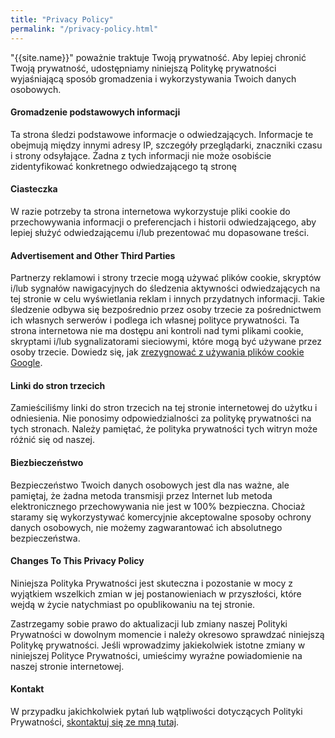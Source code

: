 ```yaml
---
title: "Privacy Policy"
permalink: "/privacy-policy.html"
---
```


"{{site.name}}" poważnie traktuje Twoją prywatność. Aby lepiej chronić Twoją prywatność, udostępniamy niniejszą Politykę prywatności wyjaśniającą sposób gromadzenia i wykorzystywania Twoich danych osobowych.

#### Gromadzenie podstawowych informacji

Ta strona śledzi podstawowe informacje o odwiedzających. Informacje te obejmują między innymi adresy IP, szczegóły przeglądarki, znaczniki czasu i strony odsyłające. Żadna z tych informacji nie może osobiście zidentyfikować konkretnego odwiedzającego tą stronę

#### Ciasteczka

W razie potrzeby ta strona internetowa wykorzystuje pliki cookie do przechowywania informacji o preferencjach i historii odwiedzającego, aby lepiej służyć odwiedzającemu i/lub prezentować mu dopasowane treści.

#### Advertisement and Other Third Parties

Partnerzy reklamowi i strony trzecie mogą używać plików cookie, skryptów i/lub sygnałów nawigacyjnych do śledzenia aktywności odwiedzających na tej stronie w celu wyświetlania reklam i innych przydatnych informacji. Takie śledzenie odbywa się bezpośrednio przez osoby trzecie za pośrednictwem ich własnych serwerów i podlega ich własnej polityce prywatności. Ta strona internetowa nie ma dostępu ani kontroli nad tymi plikami cookie, skryptami i/lub sygnalizatorami sieciowymi, które mogą być używane przez osoby trzecie. Dowiedz się, jak [zrezygnować z używania plików cookie Google](http://www.google.com/privacy_ads.html).

#### Linki do stron trzecich

Zamieściliśmy linki do stron trzecich na tej stronie internetowej do użytku i odniesienia. Nie ponosimy odpowiedzialności za politykę prywatności na tych stronach. Należy pamiętać, że polityka prywatności tych witryn może różnić się od naszej.


#### Biezbieczeństwo

Bezpieczeństwo Twoich danych osobowych jest dla nas ważne, ale pamiętaj, że żadna metoda transmisji przez Internet lub metoda elektronicznego przechowywania nie jest w 100% bezpieczna. Chociaż staramy się wykorzystywać komercyjnie akceptowalne sposoby ochrony danych osobowych, nie możemy zagwarantować ich absolutnego bezpieczeństwa.


#### Changes To This Privacy Policy

Niniejsza Polityka Prywatności jest skuteczna i pozostanie w mocy z wyjątkiem wszelkich zmian w jej postanowieniach w przyszłości, które wejdą w życie natychmiast po opublikowaniu na tej stronie.

Zastrzegamy sobie prawo do aktualizacji lub zmiany naszej Polityki Prywatności w dowolnym momencie i należy okresowo sprawdzać niniejszą Politykę prywatności. Jeśli wprowadzimy jakiekolwiek istotne zmiany w niniejszej Polityce Prywatności, umieścimy wyraźne powiadomienie na naszej stronie internetowej.


#### Kontakt

W przypadku jakichkolwiek pytań lub wątpliwości dotyczących Polityki Prywatności, [skontaktuj się ze mną tutaj]({{site.baseurl}}/contact.html).
